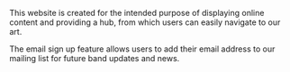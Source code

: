 This website is created for the intended purpose of displaying
online content and providing a hub, from which users can easily navigate
to our art.

The email sign up feature allows users to add their email address
to our mailing list for future band updates and news.
